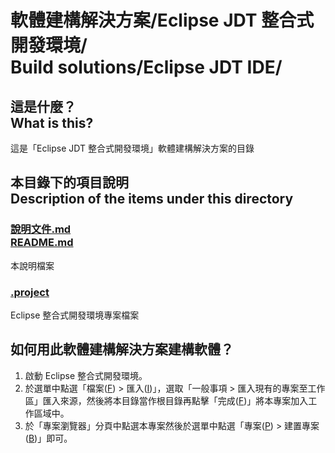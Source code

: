 # 軟體建構解決方案/Eclipse JDT 整合式開發環境/<br>Build solutions/Eclipse JDT IDE/
## 這是什麼？<br />What is this?
這是「Eclipse JDT 整合式開發環境」軟體建構解決方案的目錄

## 本目錄下的項目說明<br />Description of the items under this directory
### [說明文件.md<br />README.md](README.md)
本說明檔案
### [.project](.project)
Eclipse 整合式開發環境專案檔案

## 如何用此軟體建構解決方案建構軟體？
1. 啟動 Eclipse 整合式開發環境。
2. 於選單中點選「檔案(<span style="text-decoration: underline">F</span>) > 匯入(<span style="text-decoration: underline">I</span>)」，選取「一般事項 > 匯入現有的專案至工作區」匯入來源，然後將本目錄當作根目錄再點擊「完成(<span style="text-decoration: underline">F</span>)」將本專案加入工作區域中。
3. 於「專案瀏覽器」分頁中點選本專案然後於選單中點選「專案(<span style="text-decoration: underline">P</span>) > 建置專案(<span style="text-decoration: underline">B</span>)」即可。

